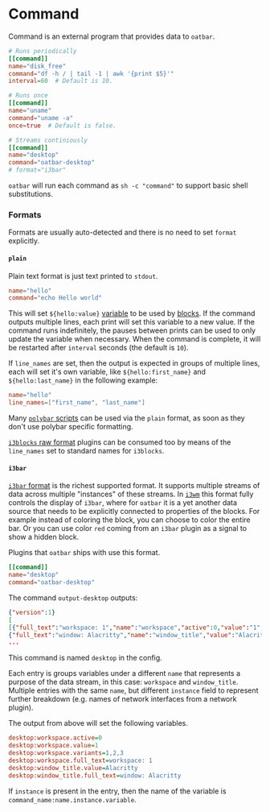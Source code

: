 # Command

Command is an external program that provides data to `oatbar`.

```toml
# Runs periodically
[[command]]
name="disk_free"
command="df -h / | tail -1 | awk '{print $5}'"
interval=60  # Default is 10.

# Runs once
[[command]]
name="uname"
command="uname -a"
once=true  # Default is false.

# Streams continiously
[[command]]
name="desktop"
command="oatbar-desktop"
# format="i3bar"
```

`oatbar` will run each command as `sh -c "command"` to support basic shell
substitutions.

### Formats

Formats are usually auto-detected and there is no need to set `format` explicitly.

#### `plain`

Plain text format is just text printed to `stdout`.

```toml
name="hello"
command="echo Hello world"
```

This will set `${hello:value}` [variable](./variable.md) to be used 
by [blocks](./block.md). If the command outputs multiple lines, each print
will set this variable to a new value. If the command runs indefinitely, the 
pauses between prints can be used to only update the variable when necessary.
When the command is complete, it will be restarted after `interval`
seconds (the default is `10`).

If `line_names` are set, then the output is expected in groups of
multiple lines, each will set it's own variable, like `${hello:first_name}` and
`${hello:last_name}` in the following example:

```toml
name="hello"
line_names=["first_name", "last_name"]
```

Many [`polybar` scripts](https://github.com/polybar/polybar-scripts) can be
used via the `plain` format, as soon as they don't use polybar specific
formatting.

[`i3blocks` raw format](https://vivien.github.io/i3blocks/#_format) plugins
can be consumed too by means of the `line_names` set to standard names for
`i3blocks`.

#### `i3bar`

[`i3bar` format](https://oatbar.app/index.html) is the richest supported format.
It supports multiple streams of data across multiple "instances" of these streams.
In [`i3wm`](i3wm.org) this format fully controls the display of `i3bar`, where
for `oatbar` it is a yet another data source that needs to be explicitly
connected to properties of the blocks. For example instead of coloring 
the block, you can choose to color the entire bar. Or you can use color `red` coming 
from an `i3bar` plugin as a signal to show a hidden block.

Plugins that `oatbar` ships with use this format.

```toml
[[command]]
name="desktop"
command="oatbar-desktop"
```

The command `output-desktop` outputs:

```json
{"version":1}
[
[{"full_text":"workspace: 1","name":"workspace","active":0,"value":"1","variants":"1,2,3"},
{"full_text":"window: Alacritty","name":"window_title","value":"Alacritty"}],
...
```

This command is named `desktop` in the config. 

Each entry is groups variables under a different `name` that
represents a purpose of the data stream, in this case: `workspace` 
and `window_title`. Multiple entries with the same `name`, but different 
`instance` field to represent further breakdown (e.g. names of 
network interfaces from a network plugin).

The output from above will set
the following variables.

```ini
desktop:workspace.active=0
desktop:workspace.value=1
desktop:workspace.variants=1,2,3
desktop:workspace.full_text=workspace: 1
desktop:window_title.value=Alacritty
desktop:window_title.full_text=window: Alacritty
```

If `instance` is present in the entry, then the name of the variable is 
`command_name:name.instance.variable`.
